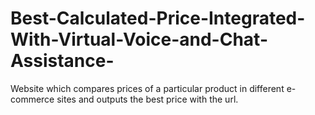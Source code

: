 # Best-Calculated-Price-Integrated-With-Virtual-Voice-and-Chat-Assistance-
Website which compares prices of a particular product in different e-commerce sites and outputs the best price with the url.
